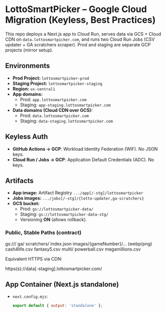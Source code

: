 # LottoSmartPicker – Google Cloud Migration (Keyless, Best Practices)

This repo deploys a Next.js app to Cloud Run, serves data via GCS + Cloud CDN on
`data.lottosmartpicker.com`, and runs two Cloud Run Jobs (CSV updater + GA scratchers scraper).
Prod and staging are separate GCP projects (mirror setup).

## Environments

- **Prod Project:** `lottosmartpicker-prod`
- **Staging Project:** `lottosmartpicker-staging`
- **Region:** `us-central1`
- **App domains:**  
  - Prod: `app.lottosmartpicker.com`  
  - Staging: `app-staging.lottosmartpicker.com`
- **Data domains (Cloud CDN over GCS):**  
  - Prod: `data.lottosmartpicker.com`  
  - Staging: `data-staging.lottosmartpicker.com`

## Keyless Auth

- **GitHub Actions → GCP**: Workload Identity Federation (WIF). No JSON keys.
- **Cloud Run / Jobs → GCP**: Application Default Credentials (ADC). No keys.

## Artifacts

- **App image:** Artifact Registry `.../app[/-stg]/lottosmartpicker`
- **Jobs images:** `.../jobs[/-stg]/{lotto-updater,ga-scratchers}`
- **GCS bucket:**  
  - Prod: `gs://lottosmartpicker-data/`  
  - Staging: `gs://lottosmartpicker-data-stg/`  
  - Versioning **ON** (allows rollback).

### Public, Stable Paths (contract)

gs://<bucket>/
ga/
scratchers/
index.json
images/{gameNumber}/... (webp/png)
cash4life.csv
fantasy5.csv
multi/
powerball.csv
megamillions.csv


Equivalent HTTPS via CDN:

https(s)://data[-staging].lottosmartpicker.com/<same-path>


## App Container (Next.js standalone)

- `next.config.mjs`:
  ```js
  export default { output: 'standalone' };

